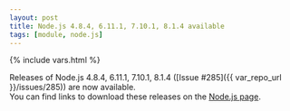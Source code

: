 ```yaml
---
layout: post
title: Node.js 4.8.4, 6.11.1, 7.10.1, 8.1.4 available
tags: [module, node.js]
---
```

{% include vars.html %}

Releases of Node.js 4.8.4, 6.11.1, 7.10.1, 8.1.4 ([Issue #285]({{ var_repo_url }}/issues/285)) are now available.<br />
You can find links to download these releases on the [Node.js page](/modules/nodejs).